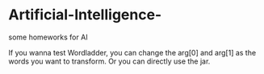 # Artificial-Intelligence-
some homeworks for AI

If you wanna test Wordladder, you can change the arg[0] and arg[1] as the words you want to transform.
Or you can directly use the jar.

